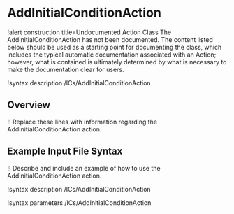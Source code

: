 # AddInitialConditionAction

!alert construction title=Undocumented Action Class
The AddInitialConditionAction has not been documented. The content listed below should be used as a starting point for
documenting the class, which includes the typical automatic documentation associated with an Action;
however, what is contained is ultimately determined by what is necessary to make the documentation
clear for users.

!syntax description /ICs/AddInitialConditionAction

## Overview

!! Replace these lines with information regarding the AddInitialConditionAction action.

## Example Input File Syntax

!! Describe and include an example of how to use the AddInitialConditionAction action.

!syntax description /ICs/AddInitialConditionAction

!syntax parameters /ICs/AddInitialConditionAction
